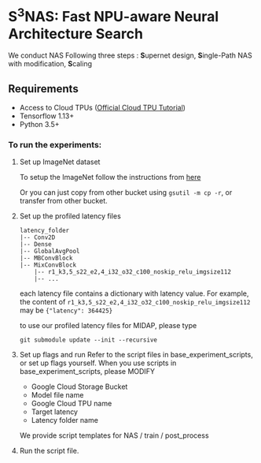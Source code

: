 # S<sup>3</sup>NAS: Fast NPU-aware Neural Architecture Search
We conduct NAS Following three steps : **S**upernet design, **S**ingle-Path NAS with modification, **S**caling

## Requirements
* Access to Cloud TPUs ([Official Cloud TPU Tutorial](https://cloud.google.com/tpu/docs/tutorials/mnasnet))
* Tensorflow 1.13+
* Python 3.5+

### To run the experiments:

1. Set up ImageNet dataset

    To setup the ImageNet follow the instructions from [here](https://cloud.google.com/tpu/docs/imagenet-setup)  
    
    Or you can just copy from other bucket using `gsutil -m cp -r`, or transfer from other bucket.

2. Set up the profiled latency files
    ```
    latency_folder
    |-- Conv2D
    |-- Dense
    |-- GlobalAvgPool
    |-- MBConvBlock
    |-- MixConvBlock
        |-- r1_k3,5_s22_e2,4_i32_o32_c100_noskip_relu_imgsize112
        |-- ...
    ```
    each latency file contains a dictionary with latency value. For example, the content of
    `r1_k3,5_s22_e2,4_i32_o32_c100_noskip_relu_imgsize112` may be `{"latency": 364425}`
    
    to use our profiled latency files for MIDAP, please type
    ```
    git submodule update --init --recursive
   ```
    
3. Set up flags and run
    Refer to the script files in base_experiment_scripts, or set up flags yourself.
    When you use scripts in base_experiment_scripts, please MODIFY
    * Google Cloud Storage Bucket
    * Model file name
    * Google Cloud TPU name
    * Target latency
    * Latency folder name
    
    We provide script templates for NAS / train / post_process

4. Run the script file.
